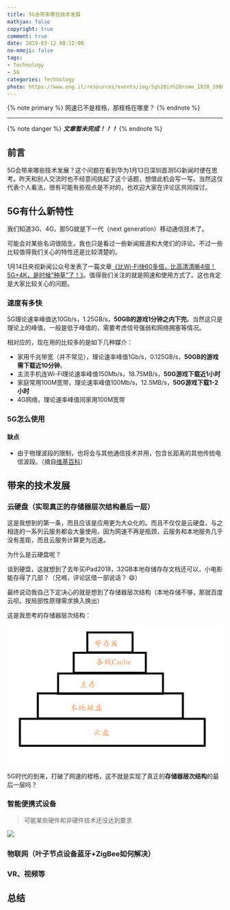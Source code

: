 ```yaml
---
title: 5G会带来哪些技术发展
mathjax: false
copyright: true
comment: true
date: 2019-03-12 08:12:08
no-emoji: false
tags:
- Technology
- 5G
categories: Technology
photo: https://www.eng.it/resources/events/img/5g%20in%20rome_1920_1080.jpg
---
```


{% note primary %}
网速已不是桎梏，那桎梏在哪里？
{% endnote %}

<!-- more -->

---

{% note danger %}
***文章暂未完成！！！***
{% endnote %}


## 前言

5G会带来哪些技术发展？这个问题在看到华为1月13日深圳首测5G新闻时便在思考。昨天和别人交流时也不经意间挑起了这个话题，想借此机会写一写。当然这仅代表个人看法，很有可能有些观点是不对的，也欢迎大家在评论区共同探讨。

## 5G有什么新特性

我们知道3G、4G，那5G就是下一代（next generation）移动通信技术了。

可能会对某些名词很陌生，我也只是看过一些新闻报道和大佬们的评论。不过一些比较值得我们关心的特性还是比较清楚的。

1月14日央视新闻公众号发表了一篇文章[《比Wi-Fi快60多倍，比高清清晰4倍！5G+4K，是时候“种草”了！》](https://mp.weixin.qq.com/s?__biz=MTI0MDU3NDYwMQ==&mid=2656731598&idx=1&sn=72bb734076a75781355e607bf92ee138&chksm=7a607c284d17f53e6d46151b3cc132984322bab60dcac85a367a3009fc6e0ca710ea29094273&mpshare=1&scene=23&srcid=01140Ws70oMmlIw3GZy71Xup#rd)。值得我们关注的就是网速和使用方式了。这也肯定是大家比较关心的问题。

### 速度有多快

5G理论速率峰值达10Gb/s，1.25GB/s，**50GB的游戏1分钟之内下完**。当然这只是理论上的峰值，一般是低于峰值的，需要考虑信号强弱和网络拥塞等情况。

相对应的，现在用的比较多的是如下几种媒介：

- 家用千兆带宽（并不常见），理论速率峰值1Gb/s，0.125GB/s，**50GB的游戏需下载近10分钟**。
- 主流手机连Wi-Fi理论速率峰值150Mb/s，18.75MB/s，**50G游戏下载近1小时**
- 家庭常用100M宽带，理论速率峰值100Mb/s，12.5MB/s，**50G游戏下载1-2小时**
- 4G网络，理论速率峰值同家用100M宽带

### 5G怎么使用

#### 缺点

- 由于物理波段的限制，也将会与其他通信技术并用，包含长距离的其他传统电信波段。（摘自[维基百科](https://zh.wikipedia.org/wiki/5G)）

## 带来的技术发展


### 云硬盘（实现真正的存储器层次结构最后一层）

这是我想到的第一条，而且应该是应用更为大众化的。而且不仅仅是云硬盘，与之相连的一系列云服务都会大量使用，因为网速不再是瓶颈，云服务和本地服务几乎没有差距，而且云服务计算更为迅速。

为什么是云硬盘呢？

谈到硬盘，这就想到了去年买iPad2018，32GB本地存储存存文档还可以，小电影能存得了几部？（兄嘚，评论区借一部说话？ :smile:）

最终说动我自己下定决心的就是想到了存储器层次结构（本地存储不够，那就百度云呗。按局部性原理需求换入换出）

这是我思考的存储器层次结构：

![1552395582880](5g-technology-advent/1552395582880.png)

5G时代的到来，打破了网速的桎梏，这不就是实现了真正的**存储器层次结构**的最后一层吗？

### 智能便携式设备

> 可能某些硬件和非硬件技术还没达到要求

![](http://img.mp.itc.cn/upload/20170510/c1ccc3b5bd364754a1a2629dc2781353_th.jpg)



### 物联网（叶子节点设备蓝牙+ZigBee如何解决）

### VR、视频等



## 总结